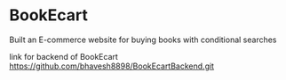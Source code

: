 # BookEcart
Built an E-commerce website for buying books with conditional searches

link for backend of BookEcart https://github.com/bhavesh8898/BookEcartBackend.git
